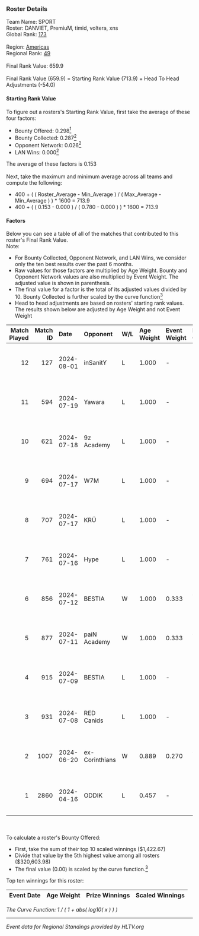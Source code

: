 ### Roster Details<br />
Team Name: SPORT<br />
Roster: DANVIET, PremiuM, timid, voltera, xns<br />
Global Rank: [173](../standings_global.md)<br />
<br />
Region: [Americas]( ../standings_americas.md)<br />
Regional Rank: [49]( ../standings_americas.md)<br />
<br />
Final Rank Value:  659.9<br />
<br />
Final Rank Value (659.9) = Starting Rank Value (713.9) + Head To Head Adjustments (-54.0)<br />

#### Starting Rank Value<br />
To figure out a rosters's Starting Rank Value, first take the average of these four factors:<br />
- Bounty Offered: 0.298[<sup>1</sup>](#table2)
- Bounty Collected: 0.287[<sup>2</sup>](#table1)
- Opponent Network: 0.026[<sup>2</sup>](#table1)
- LAN Wins: 0.000[<sup>2</sup>](#table1)

The average of these factors is 0.153<br />
<br />
Next, take the maximum and minimum average across all teams and compute the following:<br />
- 400 + ( ( Roster_Average - Min_Average ) / ( Max_Average - Min_Average ) ) * 1600 = 713.9
- 400 + ( ( 0.153 - 0.000 ) / ( 0.780 - 0.000 ) ) * 1600 = 713.9


#### Factors<br />
Below you can see a table of all of the matches that contributed to this roster's Final Rank Value.<br />
Note:<br />

- For Bounty Collected, Opponent Network, and LAN Wins, we consider only the ten best results over the past 6 months.
- Raw values for those factors are multiplied by Age Weight. Bounty and Opponent Network values are also multiplied by Event Weight. The adjusted value is shown in parenthesis.
- The final value for a factor is the total of its adjusted values divided by 10. Bounty Collected is further scaled by the curve function[<sup>3</sup>](#curveFunction)
- Head to head adjustments are based on rosters' starting rank values. The results shown below are adjusted by Age Weight and not Event Weight
<span id="table1"></span><br />


| Match Played | Match ID | Date       | Opponent       | W/L | Age Weight | Event Weight | Bounty Collected | Opponent Network | LAN Wins  | H2H Adj. | Roster                                 |
| -: | -: | :- | :- | :- | :- | :- | :- | :- | :- | -: | :- |
|           12 |      127 | 2024-08-01 | inSanitY       | L   | 1.000      | -            | -                | -                | -         |    -4.45 | DANVIET, PremiuM, timid, voltera, xns  |
|           11 |      594 | 2024-07-19 | Yawara         | L   | 1.000      | -            | -                | -                | -         |   -23.02 | DANVIET, PremiuM, timid, voltera, xns  |
|           10 |      621 | 2024-07-18 | 9z Academy     | L   | 1.000      | -            | -                | -                | -         |   -23.64 | DANVIET, PremiuM, timid, voltera, xns  |
|            9 |      694 | 2024-07-17 | W7M            | L   | 1.000      | -            | -                | -                | -         |   -11.87 | DANVIET, PremiuM, timid, voltera, xns  |
|            8 |      707 | 2024-07-17 | KRÜ            | L   | 1.000      | -            | -                | -                | -         |    -9.45 | DANVIET, PremiuM, timid, voltera, xns  |
|            7 |      761 | 2024-07-16 | Hype           | L   | 1.000      | -            | -                | -                | -         |    -9.41 | DANVIET, PremiuM, timid, voltera, xns  |
|            6 |      856 | 2024-07-12 | BESTIA         | W   | 1.000      | 0.333        | 0.096 (0.032)    | 0.793 (0.264)    | 0 (0.000) |    25.95 | DANVIET, PremiuM, timid, voltera, xns  |
|            5 |      877 | 2024-07-11 | paiN Academy   | W   | 1.000      | 0.333        | 0.000 (0.000)    | 0.000 (0.000)    | 0 (0.000) |     4.57 | DANVIET, PremiuM, timid, voltera, xns  |
|            4 |      915 | 2024-07-09 | BESTIA         | L   | 1.000      | -            | -                | -                | -         |    -4.56 | DANVIET, PremiuM, timid, voltera, xns  |
|            3 |      931 | 2024-07-08 | RED Canids     | L   | 1.000      | -            | -                | -                | -         |    -2.50 | DANVIET, PremiuM, timid, voltera, xns  |
|            2 |     1007 | 2024-06-20 | ex-Corinthians | W   | 0.889      | 0.270        | 0.004 (0.001)    | 0.000 (0.000)    | 0 (0.000) |     7.34 | DANVIET, farias, PremiuM, voltera, xns |
|            1 |     2860 | 2024-04-16 | ODDIK          | L   | 0.457      | -            | -                | -                | -         |    -3.00 | DANVIET, farias, PremiuM, voltera, xns |

<br />
<span id="table2"></span><br />
To calculate a roster's Bounty Offered:<br />

- First, take the sum of their top 10 scaled winnings ($1,422.67)
- Divide that value by the 5th highest value among all rosters ($320,603.98)
- The final value (0.00) is scaled by the curve function.[<sup>3</sup>](#curveFunction)

Top ten winnings for this roster:<br />

| Event Date | Age Weight | Prize Winnings | Scaled Winnings |
| :- | -: | :- | :- |


<span id="curveFunction"></span>_The Curve Function: 1 / ( 1 + abs( log10( x ) ) )_<br />

---
_Event data for Regional Standings provided by HLTV.org_<br />
